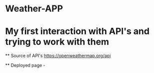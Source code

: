 # Weather-APP

# My first interaction with API's and trying to work with them

** Source of API's https://openweathermap.org/api

** Deployed page - 
